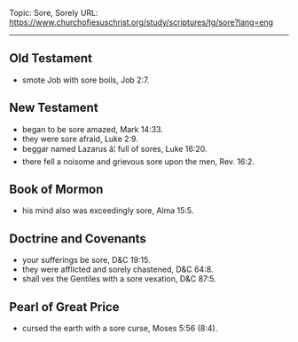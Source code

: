 Topic: Sore, Sorely
URL: https://www.churchofjesuschrist.org/study/scriptures/tg/sore?lang=eng

---

## Old Testament

- smote Job with sore boils, Job 2:7.

## New Testament

- began to be sore amazed, Mark 14:33.
- they were sore afraid, Luke 2:9.
- beggar named Lazarus â¦ full of sores, Luke 16:20.
- there fell a noisome and grievous sore upon the men, Rev. 16:2.

## Book of Mormon

- his mind also was exceedingly sore, Alma 15:5.

## Doctrine and Covenants

- your sufferings be sore, D&C 19:15.
- they were afflicted and sorely chastened, D&C 64:8.
- shall vex the Gentiles with a sore vexation, D&C 87:5.

## Pearl of Great Price

- cursed the earth with a sore curse, Moses 5:56 (8:4).


